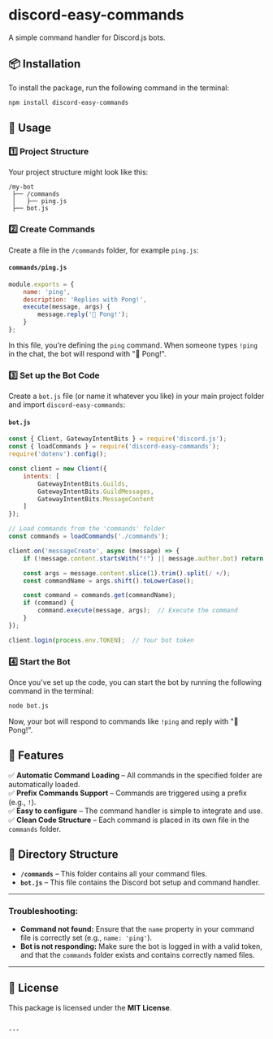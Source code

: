 # discord-easy-commands

A simple command handler for Discord.js bots.

## 📦 Installation

To install the package, run the following command in the terminal:

```sh
npm install discord-easy-commands
```

## 🚀 Usage

### 1️⃣ **Project Structure**

Your project structure might look like this:

```
/my-bot
 ├── /commands
 │   ├── ping.js
 ├── bot.js
```

### 2️⃣ **Create Commands**

Create a file in the `/commands` folder, for example `ping.js`:

#### **`commands/ping.js`**

```js
module.exports = {
    name: 'ping',
    description: 'Replies with Pong!',
    execute(message, args) {
        message.reply('🏓 Pong!');
    }
};
```

In this file, you're defining the `ping` command. When someone types `!ping` in the chat, the bot will respond with "🏓 Pong!".

### 3️⃣ **Set up the Bot Code**

Create a `bot.js` file (or name it whatever you like) in your main project folder and import `discord-easy-commands`:

#### **`bot.js`**

```js
const { Client, GatewayIntentBits } = require('discord.js');
const { loadCommands } = require('discord-easy-commands');
require('dotenv').config();

const client = new Client({
    intents: [
        GatewayIntentBits.Guilds,
        GatewayIntentBits.GuildMessages,
        GatewayIntentBits.MessageContent
    ]
});

// Load commands from the 'commands' folder
const commands = loadCommands('./commands');

client.on('messageCreate', async (message) => {
    if (!message.content.startsWith("!") || message.author.bot) return;

    const args = message.content.slice(1).trim().split(/ +/);
    const commandName = args.shift().toLowerCase();

    const command = commands.get(commandName);
    if (command) {
        command.execute(message, args);  // Execute the command
    }
});

client.login(process.env.TOKEN);  // Your bot token
```

### 4️⃣ **Start the Bot**

Once you've set up the code, you can start the bot by running the following command in the terminal:

```sh
node bot.js
```

Now, your bot will respond to commands like `!ping` and reply with "🏓 Pong!".

## 🌟 Features

✅ **Automatic Command Loading** – All commands in the specified folder are automatically loaded.  
✅ **Prefix Commands Support** – Commands are triggered using a prefix (e.g., `!`).  
✅ **Easy to configure** – The command handler is simple to integrate and use.  
✅ **Clean Code Structure** – Each command is placed in its own file in the `commands` folder.

## 📂 Directory Structure

- **`/commands`** – This folder contains all your command files.
- **`bot.js`** – This file contains the Discord bot setup and command handler.

---

### **Troubleshooting:**

- **Command not found:** Ensure that the `name` property in your command file is correctly set (e.g., `name: 'ping'`).
- **Bot is not responding:** Make sure the bot is logged in with a valid token, and that the `commands` folder exists and contains correctly named files.

---

## 📝 License

This package is licensed under the **MIT License**.
```

---
